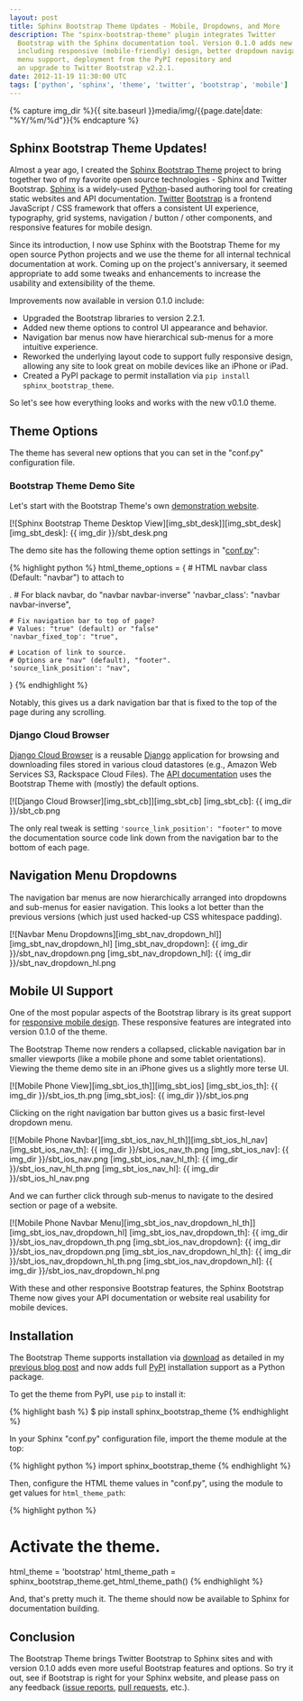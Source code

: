 ```yaml
---
layout: post
title: Sphinx Bootstrap Theme Updates - Mobile, Dropdowns, and More
description: The "spinx-bootstrap-theme" plugin integrates Twitter
  Bootstrap with the Sphinx documentation tool. Version 0.1.0 adds new features
  including responsive (mobile-friendly) design, better dropdown navigation
  menu support, deployment from the PyPI repository and
  an upgrade to Twitter Bootstrap v2.2.1.
date: 2012-11-19 11:30:00 UTC
tags: ['python', 'sphinx', 'theme', 'twitter', 'bootstrap', 'mobile']
---
```

{% capture img_dir %}{{ site.baseurl }}media/img/{{page.date|date: "%Y/%m/%d"}}{% endcapture %}

## Sphinx Bootstrap Theme Updates!

Almost a year ago, I created the [Sphinx Bootstrap Theme][sbt_gh] project to
bring together two of my favorite open source technologies - Sphinx and Twitter
Bootstrap. [Sphinx][sphinx] is a widely-used [Python][python]-based authoring
tool for creating static websites and API documentation. [Twitter][twitter]
[Bootstrap][bootstrap] is a frontend JavaScript / CSS framework that offers a
consistent UI experience, typography, grid systems, navigation / button / other
components, and responsive features for mobile design.

Since its introduction, I now use Sphinx with the Bootstrap Theme
for my open source Python projects and we use the theme for all internal
technical documentation at work. Coming up on the project's anniversary, it
seemed appropriate to add some tweaks and enhancements to increase the usability
and extensibility of the theme.

Improvements now available in version 0.1.0 include:

* Upgraded the Bootstrap libraries to version 2.2.1.
* Added new theme options to control UI appearance and behavior.
* Navigation bar menus now have hierarchical sub-menus for a more intuitive
  experience.
* Reworked the underlying layout code to support fully responsive design,
  allowing any site to look great on mobile devices like an iPhone or iPad.
* Created a PyPI package to permit installation via
  `pip install sphinx_bootstrap_theme`.

So let's see how everything looks and works with the new v0.1.0 theme.

## Theme Options

The theme has several new options that you can set in the "conf.py"
configuration file.

### Bootstrap Theme Demo Site

Let's start with the Bootstrap Theme's own
[demonstration website][sbt_demo_readme].

[![Sphinx Bootstrap Theme Desktop View][img_sbt_desk]][img_sbt_desk]
[img_sbt_desk]: {{ img_dir }}/sbt_desk.png

<!-- more start -->

The demo site has the following theme option settings in
"[conf.py][sbt_demo_cfg]":

{% highlight python %}
html_theme_options = {
    # HTML navbar class (Default: "navbar") to attach to <div>.
    # For black navbar, do "navbar navbar-inverse"
    'navbar_class': "navbar navbar-inverse",

    # Fix navigation bar to top of page?
    # Values: "true" (default) or "false"
    'navbar_fixed_top': "true",

    # Location of link to source.
    # Options are "nav" (default), "footer".
    'source_link_position': "nav",
}
{% endhighlight %}

Notably, this gives us a dark navigation bar that is fixed to the top
of the page during any scrolling.

### Django Cloud Browser

[Django Cloud Browser][cb_gh] is a reusable [Django][django] application for
browsing and downloading files stored in various cloud datastores (e.g., Amazon
Web Services S3, Rackspace Cloud Files). The [API documentation][cb_site]
uses the Bootstrap Theme with (mostly) the default options.

[![Django Cloud Browser][img_sbt_cb]][img_sbt_cb]
[img_sbt_cb]: {{ img_dir }}/sbt_cb.png

The only real tweak is setting `'source_link_position': "footer"` to move
the documentation source code link down from the navigation bar to the bottom
of each page.

## Navigation Menu Dropdowns

The navigation bar menus are now hierarchically arranged into dropdowns and
sub-menus for easier navigation. This looks a lot better than the previous
versions (which just used hacked-up CSS whitespace padding).

[![Navbar Menu Dropdowns][img_sbt_nav_dropdown_hl]][img_sbt_nav_dropdown_hl]
[img_sbt_nav_dropdown]: {{ img_dir }}/sbt_nav_dropdown.png
[img_sbt_nav_dropdown_hl]: {{ img_dir }}/sbt_nav_dropdown_hl.png

## Mobile UI Support

One of the most popular aspects of the Bootstrap library is its great support
for [responsive mobile design][bootstrap_resp]. These responsive features are
integrated into version 0.1.0 of the theme.

The Bootstrap Theme now renders a collapsed, clickable navigation bar in
smaller viewports (like a mobile phone and some tablet orientations). Viewing
the theme demo site in an iPhone gives us a slightly more terse UI.

[![Mobile Phone View][img_sbt_ios_th]][img_sbt_ios]
[img_sbt_ios_th]: {{ img_dir }}/sbt_ios_th.png
[img_sbt_ios]: {{ img_dir }}/sbt_ios.png

Clicking on the right navigation bar button gives us a basic first-level
dropdown menu.

[![Mobile Phone Navbar][img_sbt_ios_nav_hl_th]][img_sbt_ios_hl_nav]
[img_sbt_ios_nav_th]: {{ img_dir }}/sbt_ios_nav_th.png
[img_sbt_ios_nav]: {{ img_dir }}/sbt_ios_nav.png
[img_sbt_ios_nav_hl_th]: {{ img_dir }}/sbt_ios_nav_hl_th.png
[img_sbt_ios_nav_hl]: {{ img_dir }}/sbt_ios_hl_nav.png

And we can further click through sub-menus to navigate to the desired section
or page of a website.

[![Mobile Phone Navbar Menu][img_sbt_ios_nav_dropdown_hl_th]][img_sbt_ios_nav_dropdown_hl]
[img_sbt_ios_nav_dropdown_th]: {{ img_dir }}/sbt_ios_nav_dropdown_th.png
[img_sbt_ios_nav_dropdown]: {{ img_dir }}/sbt_ios_nav_dropdown.png
[img_sbt_ios_nav_dropdown_hl_th]: {{ img_dir }}/sbt_ios_nav_dropdown_hl_th.png
[img_sbt_ios_nav_dropdown_hl]: {{ img_dir }}/sbt_ios_nav_dropdown_hl.png

With these and other responsive Bootstrap features, the Sphinx Bootstrap Theme
now gives your API documentation or website real usability for mobile devices.

## Installation

The Bootstrap Theme supports installation via [download][sbt_downloads] as
detailed in my [previous blog post][sbt_lb_post_install] and now adds full
[PyPI][sbt_pypi] installation support as a Python package.

To get the theme from PyPI, use `pip` to install it:

{% highlight bash %}
$ pip install sphinx_bootstrap_theme
{% endhighlight %}

In your Sphinx "conf.py" configuration file, import the theme module
at the top:

{% highlight python %}
import sphinx_bootstrap_theme
{% endhighlight %}

Then, configure the HTML theme values in "conf.py", using the module to get
values for `html_theme_path`:

{% highlight python %}
# Activate the theme.
html_theme = 'bootstrap'
html_theme_path = sphinx_bootstrap_theme.get_html_theme_path()
{% endhighlight %}

And, that's pretty much it. The theme should now be available to Sphinx for
documentation building.

## Conclusion

The Bootstrap Theme brings Twitter Bootstrap to Sphinx sites and with version
0.1.0 adds even more useful Bootstrap features and options. So try it out,
see if Bootstrap is right for your Sphinx website, and please pass on any
feedback ([issue reports][sbt_issues], [pull requests][sbt_pull], etc.).


[bootstrap]: http://twitter.github.com/bootstrap/
[bootstrap_resp]: http://twitter.github.com/bootstrap/scaffolding.html#responsive
[python]: http://python.org/
[django]: https://www.djangoproject.com/
[sphinx]: http://sphinx.pocoo.org/
[twitter]: https://twitter.com/
[cb_gh]: https://github.com/ryan-roemer/django-cloud-browser/
[cb_site]: http://ryan-roemer.github.com/django-cloud-browser/
[sbt_lb_post]: http://loose-bits.com/2011/12/09/sphinx-twitter-bootstrap-theme.html
[sbt_lb_post_install]: http://loose-bits.com/2011/12/09/sphinx-twitter-bootstrap-theme.html#installation
[sbt_demo]: http://ryan-roemer.github.com/sphinx-bootstrap-theme
[sbt_demo_cfg]: https://github.com/ryan-roemer/sphinx-bootstrap-theme/blob/master/demo/source/conf.py
[sbt_demo_readme]: http://ryan-roemer.github.com/sphinx-bootstrap-theme/README.html
[sbt_downloads]: https://github.com/ryan-roemer/sphinx-bootstrap-theme/downloads
[sbt_gh]: https://github.com/ryan-roemer/sphinx-bootstrap-theme
[sbt_issues]: https://github.com/ryan-roemer/sphinx-bootstrap-theme/issues
[sbt_pull]: https://github.com/ryan-roemer/sphinx-bootstrap-theme/pulls
[sbt_readme]: https://github.com/ryan-roemer/sphinx-bootstrap-theme/blob/master/README.rst
[sbt_pypi]: http://pypi.python.org/pypi/sphinx-bootstrap-theme
[sbt_zip]: https://github.com/downloads/ryan-roemer/sphinx-bootstrap-theme/bootstrap.zip

<!-- more end -->
